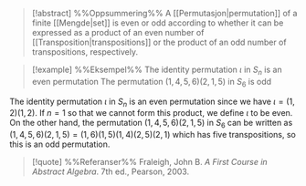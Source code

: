 
> [!abstract] %%Oppsummering%%
> A [[Permutasjon|permutation]] of a finite [[Mengde|set]] is even or odd according to whether it can be expressed as a product of an even number of [[Transposition|transpositions]] or the product of an odd number of transpositions, respectively.

> [!example] %%Eksempel%%
> The identity permutation $\iota$ in $S_{n}$ is an even permutation
The permutation $(1, 4, 5, 6) (2, 1, 5)$ in $S_{6}$ is odd 

The identity permutation $\iota$ in $S_{n}$ is an even permutation since we have $\iota = (1,2)(1,2)$. If $n = 1$ so that we cannot form this product, we define $\iota$ to be even. On the other hand, the permutation $(1, 4, 5, 6) (2, 1, 5)$ in $S_{6}$ can be written as $(1, 4,5,6)(2,1,5) = (1,6)(1,5)(1,4)(2,5)(2,1)$ which has five transpositions, so this is an odd permutation.

> [!quote] %%Referanser%%
> Fraleigh, John B. _A First Course in Abstract Algebra_. 7th ed., Pearson, 2003.